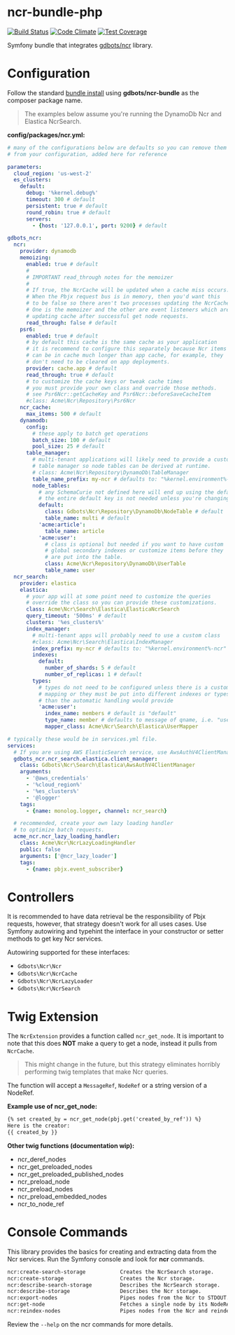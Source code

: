 ncr-bundle-php
=============

[![Build Status](https://api.travis-ci.org/gdbots/ncr-bundle-php.svg)](https://travis-ci.org/gdbots/ncr-bundle-php)
[![Code Climate](https://codeclimate.com/github/gdbots/ncr-bundle-php/badges/gpa.svg)](https://codeclimate.com/github/gdbots/ncr-bundle-php)
[![Test Coverage](https://codeclimate.com/github/gdbots/ncr-bundle-php/badges/coverage.svg)](https://codeclimate.com/github/gdbots/ncr-bundle-php/coverage)

Symfony bundle that integrates [gdbots/ncr](https://github.com/gdbots/ncr-php) library.


# Configuration
Follow the standard [bundle install](http://symfony.com/doc/current/bundles/installation.html)
using __gdbots/ncr-bundle__ as the composer package name.

> The examples below assume you're running the DynamoDb Ncr and Elastica NcrSearch.

__config/packages/ncr.yml:__

```yaml
# many of the configurations below are defaults so you can remove them
# from your configuration, added here for reference

parameters:
  cloud_region: 'us-west-2'
  es_clusters:
    default:
      debug: '%kernel.debug%'
      timeout: 300 # default
      persistent: true # default
      round_robin: true # default
      servers:
        - {host: '127.0.0.1', port: 9200} # default

gdbots_ncr:
  ncr:
    provider: dynamodb
    memoizing:
      enabled: true # default
      #
      # IMPORTANT read_through notes for the memoizer
      #
      # If true, the NcrCache will be updated when a cache miss occurs.
      # When the Pbjx request bus is in memory, then you'd want this
      # to be false so there aren't two processes updating the NcrCache.
      # One is the memoizer and the other are event listeners which are
      # updating cache after successful get node requests.
      read_through: false # default
    psr6:
      enabled: true # default
      # by default this cache is the same cache as your application
      # it is recommend to configure this separately because Ncr items
      # can be in cache much longer than app cache, for example, they
      # don't need to be cleared on app deployments.
      provider: cache.app # default
      read_through: true # default
      # to customize the cache keys or tweak cache times
      # you must provide your own class and override those methods.
      # see Psr6Ncr::getCacheKey and Psr6Ncr::beforeSaveCacheItem
      #class: Acme\Ncr\Repository\Psr6Ncr
    ncr_cache:
      max_items: 500 # default
    dynamodb:
      config:
        # these apply to batch get operations
        batch_size: 100 # default
        pool_size: 25 # default
      table_manager:
        # multi-tenant applications will likely need to provide a custom
        # table manager so node tables can be derived at runtime.
        # class: Acme\Ncr\Repository\DynamoDb\TableManager
        table_name_prefix: my-ncr # defaults to: "%kernel.environment%-ncr"
        node_tables:
          # any SchemaCurie not defined here will end up using the default
          # the entire default key is not needed unless you're changing it
          default:
            class: Gdbots\Ncr\Repository\DynamoDb\NodeTable # default
            table_name: multi # default
          'acme:article':
            table_name: article
          'acme:user':
            # class is optional but needed if you want to have custom
            # global secondary indexes or customize items before they
            # are put into the table.
            class: Acme\Ncr\Repository\DynamoDb\UserTable
            table_name: user
  ncr_search:
    provider: elastica
    elastica:
      # your app will at some point need to customize the queries
      # override the class so you can provide these customizations.
      class: Acme\Ncr\Search\Elastica\ElasticaNcrSearch
      query_timeout: '500ms' # default
      clusters: '%es_clusters%'
      index_manager:
        # multi-tenant apps will probably need to use a custom class
        #class: Acme\Ncr\Search\Elastica\IndexManager
        index_prefix: my-ncr # defaults to: "%kernel.environment%-ncr"
        indexes:
          default:
            number_of_shards: 5 # default
            number_of_replicas: 1 # default
        types:
          # types do not need to be configured unless there is a custom
          # mapping or they must be put into different indexes or types
          # than the automatic handling would provide
          'acme:user':
            index_name: members # default is "default"
            type_name: member # defaults to message of qname, i.e. "user" in this example
            mapper_class: Acme\Ncr\Search\Elastica\UserMapper

# typically these would be in services.yml file.
services:
  # If you are using AWS ElasticSearch service, use AwsAuthV4ClientManager
  gdbots_ncr.ncr_search.elastica.client_manager:
    class: Gdbots\Ncr\Search\Elastica\AwsAuthV4ClientManager
    arguments:
      - '@aws_credentials'
      - '%cloud_region%'
      - '%es_clusters%'
      - '@logger'
    tags:
      - {name: monolog.logger, channel: ncr_search}

  # recommended, create your own lazy loading handler
  # to optimize batch requests.
  acme_ncr.ncr_lazy_loading_handler:
    class: Acme\Ncr\NcrLazyLoadingHandler
    public: false
    arguments: ['@ncr_lazy_loader']
    tags:
      - {name: pbjx.event_subscriber}

```


# Controllers
It is recommended to have data retrieval be the responsibility of Pbjx requests, however, 
that strategy doesn't work for all uses cases.  Use Symfony autowiring and typehint the 
interface in your constructor or setter methods to get key Ncr services.

Autowiring supported for these interfaces:

* `Gdbots\Ncr\Ncr`
* `Gdbots\Ncr\NcrCache`
* `Gdbots\Ncr\NcrLazyLoader`
* `Gdbots\Ncr\NcrSearch`


# Twig Extension
The `NcrExtension` provides a function called `ncr_get_node`.  It is important to note 
that this does __NOT__ make a query to get a node, instead it pulls from `NcrCache`.

> This might change in the future, but this strategy eliminates horribly performing
> twig templates that make Ncr queries.

The function will accept a `MessageRef`, `NodeRef` or a string version of a NodeRef.

__Example use of ncr_get_node:__

```txt
{% set created_by = ncr_get_node(pbj.get('created_by_ref')) %}
Here is the creator:
{{ created_by }}
```

__Other twig functions (documentation wip):__

+ ncr_deref_nodes
+ ncr_get_preloaded_nodes
+ ncr_get_preloaded_published_nodes
+ ncr_preload_node
+ ncr_preload_nodes
+ ncr_preload_embedded_nodes
+ ncr_to_node_ref


# Console Commands
This library provides the basics for creating and extracting data from the Ncr services.
Run the Symfony console and look for __ncr__ commands.

```txt
ncr:create-search-storage           Creates the NcrSearch storage.
ncr:create-storage                  Creates the Ncr storage.
ncr:describe-search-storage         Describes the NcrSearch storage.
ncr:describe-storage                Describes the Ncr storage.
ncr:export-nodes                    Pipes nodes from the Ncr to STDOUT.
ncr:get-node                        Fetches a single node by its NodeRef and writes to STDOUT.
ncr:reindex-nodes                   Pipes nodes from the Ncr and reindexes them.
```

Review the `--help` on the ncr commands for more details.
